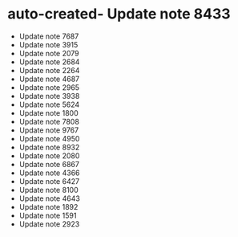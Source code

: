 # auto-created- Update note 8433
- Update note 7687
- Update note 3915
- Update note 2079
- Update note 2684
- Update note 2264
- Update note 4687
- Update note 2965
- Update note 3938
- Update note 5624
- Update note 1800
- Update note 7808
- Update note 9767
- Update note 4950
- Update note 8932
- Update note 2080
- Update note 6867
- Update note 4366
- Update note 6427
- Update note 8100
- Update note 4643
- Update note 1892
- Update note 1591
- Update note 2923
